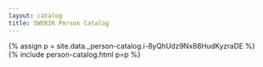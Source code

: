 ```yaml
---
layout: catalog
title: SWERIK Person Catalog
---
```

{% assign p = site.data._person-catalog.i-8yQhUdz9Nx88HudKyzraDE %}
{% include person-catalog.html p=p %}

